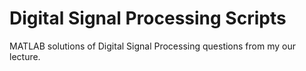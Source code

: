 # Digital Signal Processing Scripts
MATLAB solutions of Digital Signal Processing questions from my our lecture.
